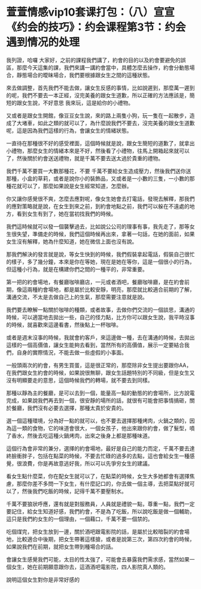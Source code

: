 # 萱萱情感vip10套课打包：（八）宣宣《约会的技巧》：约会课程第3节：约会遇到情况的处理

我列證，哈囉 大家好，之前的課程我們講了，約會的目的以及約會要避免的誤區，那麼今天這集的課，我們來講一講約會當中，具體怎麼去操作，約會分動態場合，靜態場合的曖昧場合，我們要根據跟女生之間的這種狀態。

來去做調整，首先我們不能去做，讓女生反感的事情，比如說遲到，那麼萬一遲到的呢，我們不要去一本正經，沒完美養的跟女生道歉，所以正確的方法應該是，簡短的跟女生說，不好意思 我來玩，這是給你的小禮物。

又或者是跟女生開館，像豆豆女生說，來的路上兩隻小狗，玩一隻在一起散步，造成了大堵車，如此之類的就可以了，為什麼說我們不要去，沒完美養的跟女生道歉呢，這是因為我們這樣的行為，會讓女生的情緒狀態。

一直待在那種很不好的感受裡面，這個時候就是說，跟女生簡短的道歉了，就拿出小禮物，那麼女生的情緒本來是不好，然後看了小禮物，往馬上開箱起來就可以了，然後關於約會送送禮物，就是千萬不要去送太過於貴重的禮物。

我們千萬不要買一大數那種花，不要 千萬不要給女生造成壓力，然後我們送你送那種，小盒的草莉，或者是說你小的裝飾品，又或者是一小數的三隻，一小數的那種花就可以了，那麼如果說是女生經常知道，怎麼辦。

你又讓你感覺很不爽，怎麼去應對呢，像女生她會去打電話，發現去解釋，那我們的應對策略就是說，在女生到來之前，到約會地點之前，我們可以躲在不遠處的地方，看到女生有到了，她在當初找我們的時候。

我們這時候就可以發一個襲擊過去，比如說公公司的理事有事，我先走了，那等女生很失望，準備走的時候，我們這個時候再出來，拿著一句話，在她的面前，如果女生沒有解釋，她為什麼知道，她在微信上面也沒有說。

那我們解決的發言就是說，等女生快到的時候，我們假裝拿起電話，假裝自己很忙的樣子，多了幾分鐘，本來是你在等她，現在是她在等你，這是一個很小的行為，但這種小行為，就是在構建你們之間的一種平的，非常重要。

第一把的約會場地，有餐廳咖啡廳店，一元或者酒吧，餐廳咖啡廳，是在約會前期，像這兩種約會場地，都是屬於比較安靜，明亮，那麼就比較適合前期的了解，溝通交流，不太是去做自己上的生氣，那麼需要注意就是說。

我們要去瞭解一點關於咖啡的種類，或者故事，去做你們交流的一個談思，溝通的時候，可以適當地去拋出一些，自己的怪力點，比方你可以跟女生說，我平時沒事的時候，就喜歡來這邊看書，然後點上一杯咖啡。

或者是週末沒事的時候，我就會約客戶，來這邊做一種，去在溝通的時候，去拋出這樣的一個高價值，讓女生能夠去看到，當然所有的高價值，展示一定要結合我們，自身的實際情況，不能去做一些虛假的小事面。

一般頭兩次的約會，有男生買蛋，這是很正常的，那麼除非女生提出要跟你AA，在我們跟女生約會的時候，如果說很無聊，跟女生話題特別的不同級，但是女生又沒有明顯要走的意思，這個時候我們的轉場，就不要去到同樣。

那種以靜為主的餐廳，是可以去到一個，能量高一點的動態的約會場所，比方說電完成，如果說我們再去到一個，很安靜的場所的話，就很有可能會把事情搞砸，關於餐廳，我們沒有必要去選擇，那種太貴於安貴的。

選一個這種環境，分為好一點的就可以，也不要去選擇那種烤肉，火鍋之類的，因為這一類的食物，它的味道會很大，一個女孩子，他出來跟你約會，做了髮型，噴了香水，然後去吃這種火鍋烤肉，出來之後身上都是那種味道。

這個行為會非常的兼分，選擇的約會場地，最好是自己的能力而定，千萬不要去達終臉衝胖子，包括在點菜的時候，不要去忙碌的過多的去點，這也會給女生一種感覺，很浪費，你是再故意逃好我，所以可以先爭穷女生的建議。

看女生點什麼菜，你在配女生就可以了，在點菜的時候，女生大多她都會有選擇焦慮，那麼你差不多問一下女生，有什麼記口的，你去做一個主導，去把菜點好就可以了，然後我們吃飯的時候，記得千萬不要壓制水。

千萬不要狼狀呼應，還有就是對服務員，人員就是禮貌一點，尊重一點，我們一定要記住，給女生知道好感，我們約會，不是為了吃飯，所以說吃飯是做一個輔助，這只是我們約女生的一個理由，一個藉口，千萬不要一個禁的。

吃個煤完，把女生放到一邊，關於酒吧跟電影院的話，是屬於比較暗裂的約會場地，比較適合中後期，把女生帶著這樣搶，或者是說第三次，第四次約會的時候，如果說我們在前期，就把女生帶到種場合的話。

會讓女生感覺我們可能，太目的性太強了，可能會去暴露我們需求感，當然如果一個女生，她在前期願意跟你去，這酒酒吧電影院，四人影院真人類的。

說明這個女生對你是非常好感的